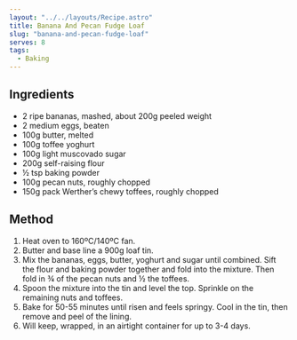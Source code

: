 ```yaml
---
layout: "../../layouts/Recipe.astro"
title: Banana And Pecan Fudge Loaf
slug: "banana-and-pecan-fudge-loaf"
serves: 8
tags:
  - Baking
---
```


## Ingredients

- 2 ripe bananas, mashed, about 200g peeled weight
- 2 medium eggs, beaten
- 100g butter, melted
- 100g toffee yoghurt
- 100g light muscovado sugar
- 200g self-raising flour
- ½ tsp baking powder
- 100g pecan nuts, roughly chopped
- 150g pack Werther’s chewy toffees, roughly chopped

## Method

1. Heat oven to 160ºC/140ºC fan.
1. Butter and base line a 900g loaf tin.
1. Mix the bananas, eggs, butter, yoghurt and sugar until combined. Sift the flour and baking powder together and fold into the mixture. Then fold in ¾ of the pecan nuts and ½ the toffees.
1. Spoon the mixture into the tin and level the top. Sprinkle on the remaining nuts and toffees.
1. Bake for 50-55 minutes until risen and feels springy. Cool in the tin, then remove and peel of the lining.
1. Will keep, wrapped, in an airtight container for up to 3-4 days.